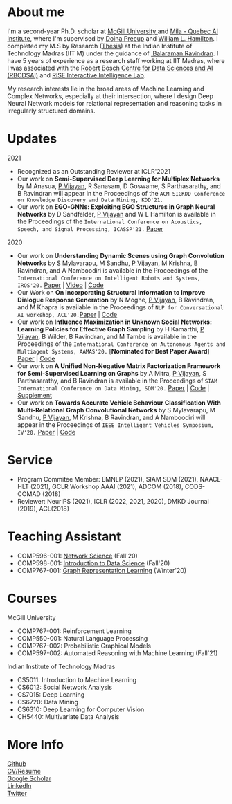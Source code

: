 # About me
I'm a second-year Ph.D. scholar at <a href="https://www.cs.mcgill.ca/"> McGill University </a> and <a href="https://mila.quebec/en/"> Mila - Quebec AI Institute</a>, where I'm supervised by <a href="https://mila.quebec/en/person/doina-precup/ "> Doina Precup</a> and <a href="https://www.cs.mcgill.ca/~wlh"> William L. Hamilton</a>. I completed my M.S by Research (<a href="https://priyeshv.github.io/MS_THESIS.pdf">Thesis</a>) at the Indian Institute of Technology Madras (IIT M) under the guidance of <a href="https://www.cse.iitm.ac.in/~ravi/"> Balaraman Ravindran</a>. I have 5 years of experience as a research staff working at IIT Madras, where I was associated with the <a href="https://rbcdsai.iitm.ac.in/">Robert Bosch Centre for Data Sciences and AI (RBCDSAI)</a> and <a href="https://rise-iil.github.io/">RISE Interactive Intelligence Lab</a>.

My research interests lie in the broad areas of Machine Learning and Complex Networks, especially at their intersection, where I design Deep Neural Network models for relational representation and reasoning tasks in irregularly structured domains.
 
# Updates
2021
- Recognized as an Outstanding Reviewer at ICLR'2021
- Our work on **Semi-Supervised Deep Learning for Multiplex Networks** by M Anasua, <ins>P Vijayan</ins>, R Sanasam, D Goswame, S Parthasarathy, and B Ravindran will appear in the Proceedings of the `ACM SIGKDD Conference on Knowledge Discovery and Data Mining, KDD'21.`
- Our work on **EGO-GNNs: Exploiting EGO Structures in Graph Neural Networks** by D Sandfelder, <ins>P Vijayan</ins> and W L Hamilton is available in the Proceedings of the `International Conference on Acoustics, Speech, and Signal Processing, ICASSP'21.`
 <a href="https://ieeexplore.ieee.org/document/9414015">Paper</a> 

2020
- Our work on **Understanding Dynamic Scenes using Graph Convolution Networks** by S Mylavarapu, M Sandhu, <ins>P Vijayan</ins>, M Krishna, B Ravindran, and A Namboodiri is available in the Proceedings of the `International Conference on Intelligent Robots and Systems, IROS'20.` 
 <a href="https://ras.papercept.net/proceedings/IROS20/1326.pdf">Paper</a> | 
 <a href="https://youtu.be/TT4J-uH4xqI">Video</a> | 
 <a href="https://github.com/ma8sa/Undersrtanding-Dynamic-Scenes-using-MR-GCN">Code</a> <br>
- Our Work on **On Incorporating Structural Information to Improve Dialogue Response Generation** by 
N Moghe, <ins>P Vijayan</ins>, B Ravindran, and M Khapra is available in the Proceedings of `NLP for Conversational AI workshop, ACL'20.`<a href="https://www.aclweb.org/anthology/2020.nlp4convai-1.2.pdf">Paper</a> | 
<a href="https://github.com/nikitacs16/horovod_gcn_pointer_generator">Code</a>
- Our work on **Influence Maximization in Unknown Social Networks: Learning Policies for Effective Graph Sampling** by H Kamarthi, <ins>P Vijayan</ins>, B Wilder, B Ravindran, and M Tambe is available in the Proceedings of the `International Conference on Autonomous Agents and Multiagent Systems, AAMAS'20.` [**Nominated for Best Paper Award**]
<a href="https://dl.acm.org/doi/pdf/10.5555/3398761.3398831">Paper</a> | 
<a href="https://github.com/kage08/graph_sample_rl">Code</a> <br>
- Our work on **A Unified Non-Negative Matrix Factorization Framework for Semi-Supervised Learning on Graphs** by A Mitra, <ins>P Vijayan</ins>, S Parthasarathy, and B Ravindran is available in the Proceedings of `SIAM International Conference on Data Mining, SDM'20.` 
<a href="https://epubs.siam.org/doi/pdf/10.1137/1.9781611976236.55">Paper</a> | 
<a href="https://github.com/sonaidgr8/USS_NMF">Code</a> | 
<a href="https://priyeshv.github.io/Supplementary_USS_NMF.pdf">Supplement</a> <br> 
- Our work on **Towards Accurate Vehicle Behaviour Classification With Multi-Relational Graph Convolutional Networks** by S Mylavarapu, M Sandhu, <ins>P Vijayan</ins>, M Krishna, B Ravindran, and A Namboodiri will appear in the Proceedings of `IEEE Intelligent Vehicles Symposium, IV'20.` <a href="https://arxiv.org/pdf/2002.00786.pdf">Paper</a> | 
<a href="https://ma8sa.github.io/temporal-MR-GCN">Code</a>

<!--
2019
- An extended abstract of our work, **On Incorporating Structural Information to Improve Dialogue Response Generation** by 
N Moghe, <ins>P Vijayan</ins>, B Ravindran, and M Khapra was presented at `EurNLP'19.` <a href="https://nikitamoghe.github.io/nikitamoghe.github.io/assets/GCN_Dialogue_EurNLP_Poster.pdf"> Poster </a>
- Our Work on **Learning policies for Social network discovery with Reinforcement learning** by 
H Kamarthi, <ins>P Vijayan</ins>, B Wilder, B Ravindran, M Tambe was presented at the `Graph Representation Learning Workshop, NeurIPS'19.` 
- Check out our Arxiv Pre-print on **Network Representation Learning: Consolidation and Renewed Bearing** by 
S Gurukar<code>&ast;</code>, A Srinivasan<code>&ast;</code>, <ins>P Vijayan</ins><code>&ast;</code>, G Bajaj, C Cai, M Keymanesh, S Kumar, P Maneriker, A Mitra, V Patel, B Ravindran, S Parthasarathy.
 <a href="https://arxiv.org/pdf/1905.00987.pdf">Full Paper</a> | 
 <a href="https://github.com/PriyeshV/NRL_Benchmark">Code</a> <br>
2018
- Our work on **Learning semi-supervised cluster invariant node representations with NMF** by A Mitra, <ins>P Vijayan</ins>, S Parthasarathy, and B Ravindran was presented at the `Relational Learning Workshop (R2L), NeurIPS'18.`
- Our work on **Higher Order Propagation for Deep Collective Classification** by <ins>P Vijayan</ins>, Y Chandak, M Khapra, and B Ravindran was presented at the eighth workshop on `Statistical relational learning for AI (StarAI), IJCAI'18.`
 <a href="https://arxiv.org/abs/1805.12421">Full Paper</a> | 
 <a href="https://github.com/PriyeshV/HOPF">Code</a>
- Our work on **Fusion Graph Convolutional networks** by <ins>P Vijayan</ins>, Y Chandak, M Khapra, and B Ravindran was presented at the `14th workshop on Mining and Learning with Graphs (MLG), KDD'18.`
 <a href="https://arxiv.org/abs/1805.12528">Full Paper</a> | 
  <a href="https://github.com/PriyeshV/HOPF">Code</a>
-->

# Service
- Program Commitee Member: EMNLP (2021), SIAM SDM (2021), NAACL-HLT (2021), GCLR Workshop AAAI (2021), ADCOM (2018), CODS-COMAD (2018)
- Reviewer: NeurIPS (2021), ICLR (2022, 2021, 2020), DMKD Journal (2019), ACL(2018)
 
# Teaching Assistant
- COMP596-001: <a href="http://www.reirab.com/comp596.html">Network Science</a> (Fall'20)
- COMP598-001: <a href="http://derekruths.com/en/comp-598-fall-2020/">Introduction to Data Science</a> (Fall'20)
- COMP767-001: <a href="https://cs.mcgill.ca/~wlh/comp766/">Graph Representation Learning</a> (Winter'20) 
 
# Courses
McGill University
- COMP767-001: Reinforcement Learning
- COMP550-001: Natural Language Processing
- COMP767-002: Probabilistic Graphical Models
- COMP597-002: Automated Reasoning with Machine Learning (Fall'21)

Indian Institute of Technology Madras
- CS5011: Introduction to Machine Learning
- CS6012: Social Network Analysis
- CS7015: Deep Learning
- CS6720: Data Mining 
- CS6310: Deep Learning for Computer Vision
- CH5440: Multivariate Data Analysis

# More Info
<a href="https://github.com/priyeshv">Github</a> <br>
<a href="https://priyeshv.github.io/CV.pdf">CV/Resume</a> <br>
<a href="https://goo.gl/9jWcbb">Google Scholar</a> <br>
<a href="https://goo.gl/7oApkS">LinkedIn</a> <br>
<a href="https://twitter.com/vijayan_priyesh">Twitter</a>
